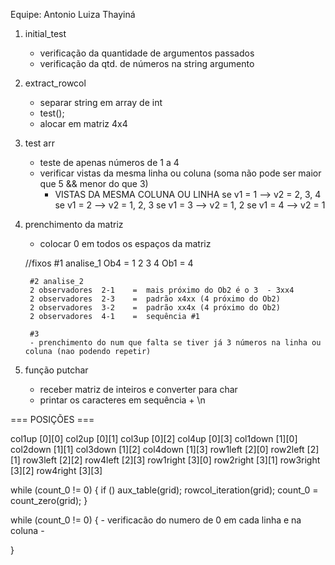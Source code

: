 Equipe:
Antonio
Luiza
Thayiná

1. initial_test 
	- verificação da quantidade de argumentos passados 
	- verificação da qtd. de números na string argumento

2. extract_rowcol
	- separar string em array de int
	- test(); 
	- alocar em matriz 4x4

2. test arr

	- teste de apenas números de 1 a 4
	- verificar vistas da mesma linha ou coluna (soma não pode ser maior que 5 && menor do que 3)
		- VISTAS DA MESMA COLUNA OU LINHA
		se v1 = 1 --> v2 = 2, 3, 4
		se v1 = 2 --> v2 = 1, 2, 3
		se v1 = 3 --> v2 = 1, 2
		se v1 = 4 --> v2 = 1 

3. prenchimento da matriz 
	
	- colocar 0 em todos os espaços da matriz 

	//fixos
		#1 analise_1 
		Ob4 = 1 2 3 4 
		Ob1 = 4

		#2 analise_2
		2 observadores  2-1    =  mais próximo do Ob2 é o 3  - 3xx4
		2 observadores  2-3    =  padrão x4xx (4 próximo do Ob2)
		2 observadores  3-2    =  padrão xx4x (4 próximo do Ob2)
		2 observadores  4-1    =  sequência #1
		 
		#3 
		- prenchimento do num que falta se tiver já 3 números na linha ou coluna (nao podendo repetir)

4. função putchar 

	- receber matriz de inteiros e converter para char 
	- printar os caracteres em sequência + \n 

=== POSIÇÕES ===

col1up [0][0]
col2up [0][1]
col3up [0][2]
col4up [0][3]
col1down [1][0]
col2down [1][1]
col3down [1][2]
col4down [1][3]
row1left [2][0]
row2left [2][1]
row3left [2][2]
row4left [2][3]
row1right [3][0]
row2right [3][1]
row3right [3][2]
row4right [3][3]

while (count_0 != 0)
{
	if ()
	aux_table(grid);
	rowcol_iteration(grid);
	count_0 = count_zero(grid);
}

while (count_0 != 0)
{
	- verificacão do numero de 0 em cada linha e na coluna
	- 


}